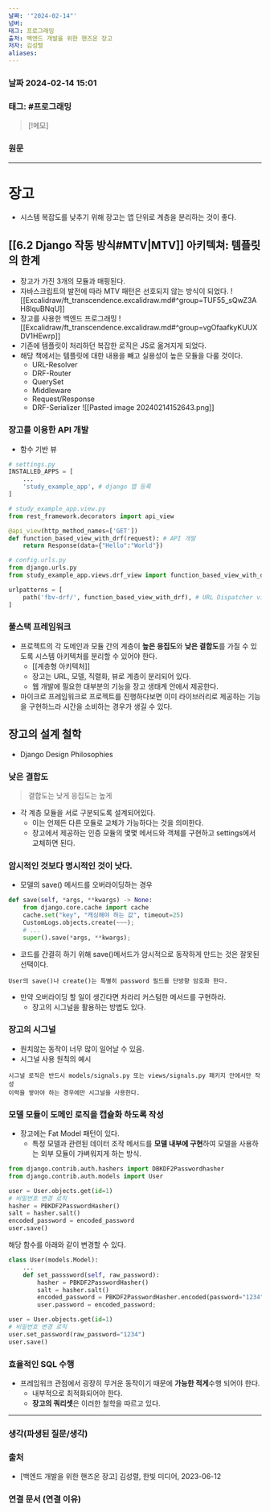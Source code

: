 ```yaml
---
날짜: '"2024-02-14"'
넘버: 
태그: 프로그래밍
출처: 백엔드 개발을 위한 핸즈온 장고
저자: 김성렬
aliases:
---
```

### 날짜  2024-02-14 15:01

### 태그: #프로그래밍 

>[!메모]
>

### 원문
---
# 장고 
- 시스템 복잡도를 낮추기 위해 장고는 앱 단위로 계층을 분리하는 것이 좋다.
## [[6.2 Django 작동 방식#MTV|MTV]] 아키텍쳐: 템플릿의 한계
- 장고가 가진 3개의 모듈과 매핑된다.
- 자바스크립트의 발전에 따라 MTV 패턴은 선호되지 않는 방식이 되었다.
![[Excalidraw/ft_transcendence.excalidraw.md#^group=TUF55_sQwZ3AH8lquBNqU]]
- 장고를 사용한 백엔드 프로그래밍
![[Excalidraw/ft_transcendence.excalidraw.md#^group=vgOfaafkyKUUXDV1HEwrp]]
- 기존에 템플릿이 처리하던 복잡한 로직은 JS로 옮겨지게 되었다.
- 해당 책에서는 템플릿에 대한 내용을 빼고 실용성이 높은 모듈을 다룰 것이다.
	- URL-Resolver
	- DRF-Router
	- QuerySet
	- Middleware
	- Request/Response
	- DRF-Serializer
![[Pasted image 20240214152643.png]]
### 장고를 이용한 API 개발
- 함수 기반 뷰
```python
# settings.py
INSTALLED_APPS = [
	...
	'study_example_app', # django 앱 등록
]

# study_example_app.view.py
from rest_framework.decorators import api_view

@api_view(http_method_names=['GET'])
def function_based_view_with_drf(request): # API 개발
	return Response(data={"Hello":"World"})

# config.urls.py
from django.urls.py
from study_example_app.views.drf_view import function_based_view_with_drf

urlpatterns = [
	path('fbv-drf/', function_based_view_with_drf), # URL Dispatcher view 등록
]
```
### 풀스택 프레임워크
- 프로젝트의 각 도메인과 모듈 간의 계층이 **높은 응집도**와 **낮은 결합도**를 가질 수 있도록 시스템 아키텍처를 분리할 수 있어야 한다.
	- [[계층형 아키텍처]]
	- 장고는 URL, 모델, 직렬화, 뷰로 계층이 분리되어 있다.
	- 웹 개발에 필요한 대부분의 기능을 장고 생태계 안에서 제공한다.
- 마이크로 프레임워크로 프로젝트를 진행하다보면 이미 라이브러리로 제공하는 기능을 구현하느라 시간을 소비하는 경우가 생길 수 있다.
## 장고의 설계 철학
- Django Design Philosophies
### 낮은 결합도
> 결합도는 낮게 응집도는 높게
- 각 계층 모듈을 서로 구분되도록 설계되어있다.
	- 이는 언제든 다른 모듈로 교체가 가능하다는 것을 의미한다.
	- 장고에서 제공하는 인증 모듈의 몇몇 메서드와 객체를 구현하고 settings에서 교체하면 된다.
### 암시적인 것보다 명시적인 것이 낫다.
- 모델의 save() 메서드를 오버라이딩하는 경우
```python
def save(self, *args, **kwargs) -> None:
	from django.core.cache import cache
	cache.set("key", "캐싱해야 하는 값", timeout=25)
	CustomLogs.objects.create(~~~);
	# ...
	super().save(*args, **kwargs);
```
- 코드를 간결히 하기 위해 save()메서드가 암시적으로 동작하게 만드는 것은 잘못된 선택이다.
```
User의 save()나 create()는 특별히 password 필드를 단방향 암호화 한다.
```
- 만약 오버라이딩 할 일이 생긴다면 차라리 커스텀한 메서드를 구현하라.
	- 장고의 시그널을 활용하는 방법도 있다.
### 장고의 시그널
- 원치않는 동작이 너무 많이 일어날 수 있음.
- 시그널 사용 원칙의 예시
```
시그널 로직은 반드시 models/signals.py 또는 views/signals.py 패키지 안에서만 작성
이력을 쌓아야 하는 경우에만 시그널을 사용한다.
```
### 모델 모듈이 도메인 로직을 캡슐화 하도록 작성
- 장고에는 Fat Model 패턴이 있다.
	- 특정 모델과 관련된 데이터 조작 메서드를 **모델 내부에 구현**하여 모델을 사용하는 외부 모듈이 가벼워지게 하는 방식.
```python
from django.contrib.auth.hashers import DBKDF2Passwordhasher
from django.contrib.auth.models import User

user = User.objects.get(id=1)
# 비밀번호 변경 로직
hasher = PBKDF2PasswordHasher()
salt = hasher.salt()
encoded_password = encoded_password
user.save()
```
해당 함수를 아래와 같이 변경할 수 있다.
```python
class User(models.Model):
	...
	def set_passsword(self, raw_password):
		hasher = PBKDF2PasswordHasher()
		salt = hasher.salt()
		encoded_password = PBKDF2PasswordHasher.encoded(password="1234", salt=salt)
		user.password = encoded_password;

user = User.objects.get(id=1)
# 비밀번호 변경 로직
user.set_password(raw_password="1234")
user.save()
```
### 효율적인 SQL 수행
- 프레임워크 관점에서 굉장히 무거운 동작이기 때문에 **가능한 적게**수행 되어야 한다.
	- 내부적으로 최적화되어야 한다.
	- **장고의 쿼리셋**은 이러한 철학을 따르고 있다.
---
### 생각(파생된 질문/생각)

### 출처
- \[백엔드 개발을 위한 핸즈온 장고] 김성렬, 한빛 미디어, 2023-06-12

### 연결 문서 (연결 이유)
